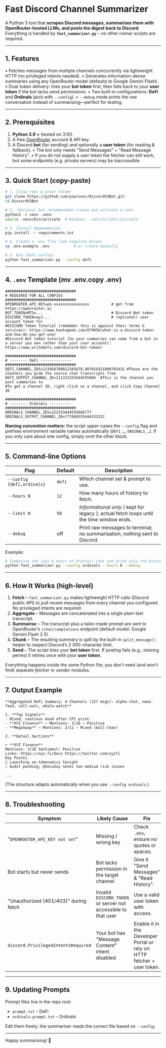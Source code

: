 # Fast Discord Channel Summarizer


A Python 3 tool that **scrapes Discord messages, summarises them with OpenRouter-hosted LLMs, and posts the digest back to Discord**.
Everything is handled by **`fast_summarizer.py`** – no other runner scripts are required.

---

## 1. Features

• Fetches messages from multiple channels concurrently via lightweight HTTP (no privileged intents needed).
• Generates information-dense summaries using any OpenRouter model (defaults to Google Gemini Flash).
• Dual-token delivery: tries your **bot token** first, then falls back to your **user token** if the bot lacks send permissions.
• Two built-in configurations: **DeFi** and **Ordinals** (pick with `--config`).
• `--debug` mode prints the raw conversation instead of summarising—perfect for testing.

---

## 2. Prerequisites

1. **Python 3.9 +** (tested on 3.10).
2. A free [OpenRouter](https://openrouter.ai) account & API key.
3. A Discord **bot** (for sending) *and* optionally a **user token** (for reading & fallback).
   • The bot only needs "Send Messages" + "Read Message History".
   • If you do not supply a user token the fetcher can still work, but some endpoints (e.g. private servers) may be inaccessible.

---

## 3. Quick Start (copy-paste)

```bash
# 1. Clone repo & enter folder
git clone https://github.com/youruser/DiscordV2Bot.git
cd DiscordV2Bot

# 2. (Optional but recommended) create and activate a venv
python3 -m venv .venv
source .venv/bin/activate  # Windows: .venv\Scripts\activate

# 3. Install dependencies
pip install -r requirements.txt

# 4. Create a .env file (see template below)
cp .env.example .env           # or create manually

# 5. Run (DeFi config)
python fast_summarizer.py --config defi
```

---

## 4. `.env` Template (mv .env.copy .env)

```dotenv
################################
# REQUIRED FOR ALL CONFIGS
################################
OPENROUTER_API_KEY=pk-xxxxxxxxxxxxxxxx          # get from https://openrouter.ai
BOT_TOKEN=MTSx...                               # Discord Bot token
DISCORD_TOKEN=eyJ...                            # (optional) user account token for 
#DISCORD Token Tutorial (remember this is against their terms & services): https://www.howtogeek.com/879956/what-is-a-discord-token-and-how-do-you-get-one/
#Discord Bot token tutorial (So your summaries can come from a bot in a server you own rather than your user account): https://www.writebots.com/discord-bot-token/

################################
# -------- DeFi --------------
################################
DEFI_CHANNEL_IDS=123456789012345678,987654321098765432 #These are the channels you grab the source chat transcripts from
DEFI_OUTPUT_CHANNEL_ID=111222333444555666  #This is the channel you post summaries to
#To get a channel ID, right click on a channel, and click Copy Channel ID

################################
# -------- Ordinals ----------
################################
ORDINALS_CHANNEL_IDS=222333444555666777
ORDINALS_OUTPUT_CHANNEL_ID=777666555444333222
```

**Naming convention matters:** the script upper-cases the `--config` flag and prefixes environment variable names automatically (`DEFI_…`, `ORDINALS_…`).
If you only care about one config, simply omit the other block.

---

## 5. Command-line Options

| Flag | Default | Description |
|------|---------|-------------|
| `--config {defi,ordinals}` | `defi` | Which channel set & prompt to use. |
| `--hours N` | `12` | How many hours of history to fetch. |
| `--limit N` | `50` | *Informational only* ( kept for legacy ); actual fetch loops until the time window ends. |
| `--debug` | off | Print raw messages to terminal; no summarisation, nothing sent to Discord. |

Example:

```bash
# Summarise the last 6 hours of Ordinals chat and print only (no Discord I/O)
python fast_summarizer.py --config ordinals --hours 6 --debug
```

---

## 6. How It Works (high-level)

1. **Fetch** – `fast_summarizer.py` makes lightweight HTTP calls (Discord public API) to pull recent messages from every channel you configured. No privileged intents are required.
2. **Aggregate** – Messages are concatenated into a single plain-text transcript.
3. **Summarise** – The transcript plus a tailor-made prompt are sent to OpenRouter’s `/chat/completions` endpoint (default model: Google Gemini Flash 2.5).
4. **Chunk** – The resulting summary is split by the built-in `split_message()` helper to respect Discord’s 2 000-character limit.
5. **Send** – The script tries your **bot token** first. If posting fails (e.g., missing perms) it retries once with your **user token**.
   
Everything happens inside the same Python file; you don’t need (and won’t find) separate *fetcher* or *sender* modules.

---

## 7. Output Example

```
**Aggregated DeFi Summary: 4 Channels (127 msgs): alpha-chat, news-feed, call-outs, whale-watch**

1. **Top Signals**
- Mixed, cautious mood after CPI print.
- **XYZ Finance** – Mentions: 3/18 – Positive
- **MegaSwap** – Mentions: 2/11 – Mixed (bull-lean)

2. **Detail Sections**

‣ **XYZ Finance**
Mentions: 3/18 Sentiment: Positive
Links: https://xyz.fi/docs https://twitter.com/xyzfi
Key Points
🚀 Launching ve-tokenomics tonight
⚠️ Audit pending; @SecuGuy notes two medium risk issues

...
```

(The structure adapts automatically when you use `--config ordinals`.)

---

## 8. Troubleshooting

| Symptom | Likely Cause | Fix |
|---------|--------------|-----|
| "`OPENROUTER_API_KEY not set`" | Missing / wrong key | Check `.env`, ensure no quotes or spaces. |
| Bot starts but never sends | Bot lacks permission in the target channel | Give it "Send Messages" & "Read History". |
| "Unauthorized (401/403)" during fetch | Invalid `DISCORD_TOKEN` or server not accessible to that user | Use a valid user token with access. |
| `discord.PrivilegedIntentsRequired` | Your bot has "Message Content" intent disabled | Enable it in the Developer Portal *or* rely on HTTP fetcher + user token. |

---

## 9. Updating Prompts

Prompt files live in the repo root:

* `prompt.txt` – DeFi
* `ordinals-prompt.txt` – Ordinals

Edit them freely; the summariser reads the correct file based on `--config`.

---

Happy summarising! 🎉